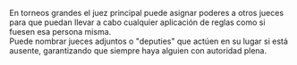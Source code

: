 En torneos grandes el juez principal puede asignar poderes a otros jueces para que puedan llevar a cabo cualquier aplicación de reglas como si fuesen esa persona misma.  
Puede nombrar jueces adjuntos o "deputies" que actúen en su lugar si está ausente, garantizando que siempre haya alguien con autoridad plena.  